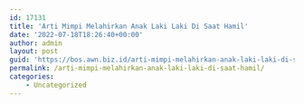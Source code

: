```yaml
---
id: 17131
title: 'Arti Mimpi Melahirkan Anak Laki Laki Di Saat Hamil'
date: '2022-07-18T18:26:40+00:00'
author: admin
layout: post
guid: 'https://bos.awn.biz.id/arti-mimpi-melahirkan-anak-laki-laki-di-saat-hamil/'
permalink: /arti-mimpi-melahirkan-anak-laki-laki-di-saat-hamil/
categories:
    - Uncategorized
---
```


